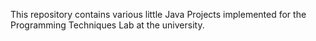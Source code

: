 This repository contains various little Java Projects implemented for the Programming Techniques Lab at the university.

